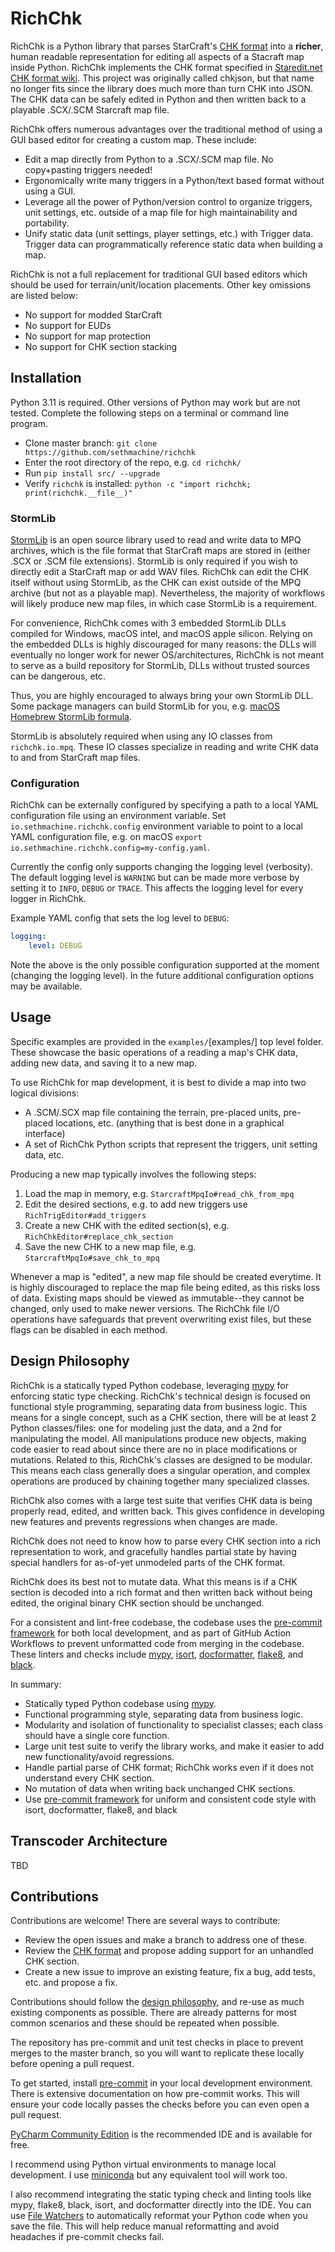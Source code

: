 # RichChk

RichChk is a Python library that parses StarCraft's [CHK format](http://www.starcraftai.com/wiki/CHK_Format) into a **richer**, human readable representation for editing all aspects of a Stacraft map inside Python.  RichChk implements the CHK format specified in [Staredit.net CHK format wiki](http://www.staredit.net/wiki/index.php/Scenario.chk).  This project was originally called chkjson, but that name no longer fits since the library does much more than turn CHK into JSON.  The CHK data can be safely edited in Python and then written back to a playable .SCX/.SCM Starcraft map file.

RichChk offers numerous advantages over the traditional method of using a GUI based editor for creating a custom map.  These include:

* Edit a map directly from Python to a .SCX/.SCM map file.  No copy+pasting triggers needed!
* Ergonomically write many triggers in a Python/text based format without using a GUI.
* Leverage all the power of Python/version control to organize triggers, unit settings, etc. outside of a map file for high maintainability and portability.
* Unify static data (unit settings, player settings, etc.) with Trigger data.  Trigger data can programmatically reference static data when building a map.  


RichChk is not a full replacement for traditional GUI based editors which should be used for terrain/unit/location placements.  Other key omissions are listed below:

* No support for modded StarCraft
* No support for EUDs
* No support for map protection
* No support for CHK section stacking

## Installation

Python 3.11 is required.  Other versions of Python may work but are not tested.  Complete the following steps on a terminal or command line program.

* Clone master branch: `git clone https://github.com/sethmachine/richchk`
* Enter the root directory of the repo, e.g. `cd richchk/`
* Run `pip install src/ --upgrade`
* Verify `richchk` is installed: `python -c "import richchk; print(richchk.__file__)"`

### StormLib

[StormLib](http://www.zezula.net/en/mpq/stormlib.html) is an open source library used to read and write data to MPQ archives, which is the file format that StarCraft maps are stored in (either .SCX or .SCM file extensions).  StormLib is only required if you wish to directly edit a StarCraft map or add WAV files.  RichChk can edit the CHK itself without using StormLib, as the CHK can exist outside of the MPQ archive (but not as a playable map).  Nevertheless, the majority of workflows will likely produce new map files, in which case StormLib is a requirement.

For convenience, RichChk comes with 3 embedded StormLib DLLs compiled for Windows, macOS intel, and macOS apple silicon.  Relying on the embedded DLLs is highly discouraged for many reasons: the DLLs will eventually no longer work for newer OS/architectures, RichChk is not meant to serve as a build repository for StormLib, DLLs without trusted sources can be dangerous, etc.

Thus, you are highly encouraged to always bring your own StormLib DLL.  Some package managers can build StormLib for you, e.g. [macOS Homebrew StormLib formula](https://formulae.brew.sh/formula/stormlib).

StormLib is absolutely required when using any IO classes from `richchk.io.mpq`.  These IO classes specialize in reading and write CHK data to and from StarCraft map files.

### Configuration

RichChk can be externally configured by specifying a path to a local YAML configuration file using an environment variable.  Set `io.sethmachine.richchk.config` environment variable to point to a local YAML configuration file, e.g. on macOS `export io.sethmachine.richchk.config=my-config.yaml`.

Currently the config only supports changing the logging level (verbosity).  The default logging level is `WARNING` but can be made more verbose by setting it to `INFO`, `DEBUG` or `TRACE`.  This affects the logging level for every logger in RichChk.  

Example YAML config that sets the log level to `DEBUG`:

```yaml
logging:
	level: DEBUG
```

Note the above is the only possible configuration supported at the moment (changing the logging level).  In the future additional configuration options may be available.  

## Usage

Specific examples are provided in the `examples/`[examples/] top level folder.  These showcase the basic operations of a reading a map's CHK data, adding new data, and saving it to a new map.  

To use RichChk for map development, it is best to divide a map into two logical divisions:

* A .SCM/.SCX map file containing the terrain, pre-placed units, pre-placed locations, etc. (anything that is best done in a graphical interface)
* A set of RichChk Python scripts that represent the triggers, unit setting data, etc.  

Producing a new map typically involves the following steps:

1.  Load the map in memory, e.g. `StarcraftMpqIo#read_chk_from_mpq`
1.  Edit the desired sections, e.g. to add new triggers use `RichTrigEditor#add_triggers`
1.  Create a new CHK with the edited section(s), e.g. `RichChkEditor#replace_chk_section`
1.  Save the new CHK to a new map file, e.g. `StarcraftMpqIo#save_chk_to_mpq`

Whenever a map is "edited", a new map file should be created everytime.  It is highly discouraged to replace the map file being edited, as this risks loss of data.  Existing maps should be viewed as immutable--they cannot be changed, only used to make newer versions.  The RichChk file I/O operations have safeguards that prevent overwriting exist files, but these flags can be disabled in each method.  


## Design Philosophy

RichChk is a statically typed Python codebase, leveraging [mypy](https://mypy-lang.org/) for enforcing static type checking.  RichChk's technical design is focused on functional style programming, separating data from business logic.  This means for a single concept, such as a CHK section, there will be at least 2 Python classes/files: one for modeling just the data, and a 2nd for manipulating the model.  All manipulations produce new objects, making code easier to read about since there are no in place modifications or mutations.  Related to this, RichChk's classes are designed to be modular.  This means each class generally does a singular operation, and complex operations are produced by chaining together many specialized classes.  

RichChk also comes with a large test suite that verifies CHK data is being properly read, edited, and written back.  This gives confidence in developing new features and prevents regressions when changes are made.  

RichChk does not need to know how to parse every CHK section into a rich representation to work, and gracefully handles partial state by having special handlers for as-of-yet unmodeled parts of the CHK format.  

RichChk does its best not to mutate data.  What this means is if a CHK section is decoded into a rich format and then written back without being edited, the original binary CHK section should be unchanged.  

For a consistent and lint-free codebase, the codebase uses the [pre-commit framework](https://pre-commit.com/) for both local development, and as part of GitHub Action Workflows to prevent unformatted code from merging in the codebase.  These linters and checks include [mypy](https://mypy-lang.org/), [isort](https://pycqa.github.io/isort/), [docformatter](https://pypi.org/project/docformatter/), [flake8](https://flake8.pycqa.org/en/latest/), and [black](https://github.com/psf/black).

In summary:

* Statically typed Python codebase using [mypy](https://mypy-lang.org/).
* Functional programming style, separating data from business logic.
* Modularity and isolation of functionality to specialist classes; each class should have a single core function.
* Large unit test suite to verify the library works, and make it easier to add new functionality/avoid regressions.
* Handle partial parse of CHK format; RichChk works even if it does not understand every CHK section.
* No mutation of data when writing back unchanged CHK sections.  
* Use [pre-commit framework](https://pre-commit.com/) for uniform and consistent code style with isort, docformatter, flake8, and black


## Transcoder Architecture

TBD



## Contributions

Contributions are welcome!  There are several ways to contribute:

* Review the open issues and make a branch to address one of these.
* Review the [CHK format](http://www.starcraftai.com/wiki/CHK_Format) and propose adding support for an unhandled CHK section.
* Create a new issue to improve an existing feature, fix a bug, add tests, etc. and propose a fix.

Contributions should follow the [design philosophy](#design-philosophy), and re-use as much existing components as possible.  There are already patterns for most common scenarios and these should be repeated when possible.  

The repository has pre-commit and unit test checks in place to prevent merges to the master branch, so you will want to replicate these locally before opening a pull request.  

To get started, install [pre-commit](https://pre-commit.com/#install) in your local development environment.  There is extensive documentation on how pre-commit works.  This will ensure your code locally passes the checks before you can even open a pull request.  

[PyCharm Community Edition](https://www.jetbrains.com/pycharm/download) is the recommended IDE and is available for free. 

I recommend using Python virtual environments to manage local development.  I use [miniconda](https://docs.anaconda.com/free/miniconda/) but any equivalent tool will work too.  

I also recommend integrating the static typing check and linting tools like mypy, flake8, black, isort, and docformatter directly into the IDE.  You can use [File Watchers](https://www.jetbrains.com/help/pycharm/using-file-watchers.html) to automatically reformat your Python code when you save the file.  This will help reduce manual reformatting and avoid headaches if pre-commit checks fail.  


